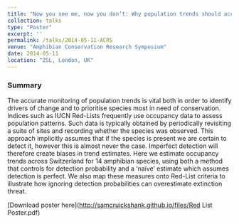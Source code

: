 ```yaml
---
title: "Now you see me, now you don’t: Why population trends should account for imperfect detection"
collection: talks
type: "Poster"
excerpt: ''
permalink: /talks/2014-05-11-ACRS
venue: "Amphibian Conservation Research Symposium"
date: 2014-05-11
location: "ZSL, London, UK"
---
```


### Summary

The accurate monitoring of population trends is vital both in order to identify drivers of change and to prioritise species most in need of conservation.
Indices such as IUCN Red-Lists frequently use occupancy data to assess population patterns. Such data is typically obtained by periodically revisiting a suite of sites and recording whether the species was observed.
This approach implicitly assumes that if the species is present we are certain to detect it, however this is almost never the case. Imperfect detection will therefore create biases in trend estimates.
Here we estimate occupancy trends across Switzerland for 14 amphibian species, using both a method that controls for detection probability and a ‘naïve’ estimate which assumes detection is perfect.
We also map these measures onto Red-List criteria to illustrate how ignoring detection probabilities can overestimate extinction threat.

[Download poster here](http://samcruickshank.github.io/files/Red List Poster.pdf)